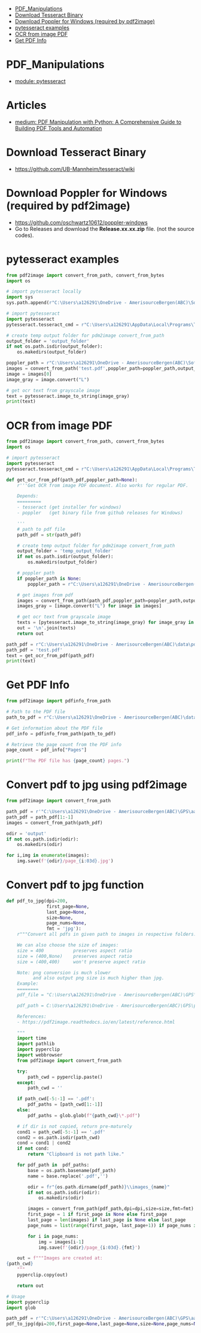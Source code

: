 <!-- TOC start (generated with https://github.com/derlin/bitdowntoc) -->

- [PDF_Manipulations](#pdf_manipulations)
- [Download Tesseract Binary](#download-tesseract-binary)
- [Download Poppler for Windows (required by pdf2image)](#download-poppler-for-windows-required-by-pdf2image)
- [pytesseract examples](#pytesseract-examples)
- [OCR from image PDF](#ocr-from-image-pdf)
- [Get PDF Info](#get-pdf-info)

<!-- TOC end -->

<!-- TOC --><a name="pdf_manipulations"></a>
# PDF_Manipulations

- [module: pytesseract](https://github.com/madmaze/pytesseract/tree/master)

# Articles
- [medium: PDF Manipulation with Python: A Comprehensive Guide to Building PDF Tools and Automation](https://medium.com/@meetjethwa3/pdf-manipulation-with-python-a-comprehensive-guide-to-building-pdf-tools-and-automation-c1b4564cdd8c)

<!-- TOC --><a name="download-tesseract-binary"></a>
# Download Tesseract Binary
- https://github.com/UB-Mannheim/tesseract/wiki

<!-- TOC --><a name="download-poppler-for-windows-required-by-pdf2image"></a>
# Download Poppler for Windows (required by pdf2image)
- https://github.com/oschwartz10612/poppler-windows
- Go to Releases and download the **Release.xx.xx.zip** file. (not the source codes).

<!-- TOC --><a name="pytesseract-examples"></a>
# pytesseract examples
```python
from pdf2image import convert_from_path, convert_from_bytes
import os

# import pytesseract locally
import sys
sys.path.append(r"C:\Users\a126291\OneDrive - AmerisourceBergen(ABC)\Softwares\pytesseract")

# import pytesseract
import pytesseract
pytesseract.tesseract_cmd = r"C:\Users\a126291\AppData\Local\Programs\Tesseract-OCR\tesseract.exe"

# create temp output folder for pdm2image convert_from_path
output_folder = 'output_folder'
if not os.path.isdir(output_folder):
    os.makedirs(output_folder)

poppler_path = r"C:\Users\a126291\OneDrive - AmerisourceBergen(ABC)\Softwares\poppler-23.11.0\Library\bin"
images = convert_from_path('test.pdf',poppler_path=poppler_path,output_folder=output_folder)
image = images[0]
image_gray = image.convert("L")

# get ocr text from grayscale image
text = pytesseract.image_to_string(image_gray)
print(text)
```

<!-- TOC --><a name="ocr-from-image-pdf"></a>
# OCR from image PDF
```python
from pdf2image import convert_from_path, convert_from_bytes
import os

# import pytesseract
import pytesseract
pytesseract.tesseract_cmd = r"C:\Users\a126291\AppData\Local\Programs\Tesseract-OCR\tesseract.exe"

def get_ocr_from_pdf(path_pdf,poppler_path=None):
    r'''Get OCR from image PDF document. Also works for regular PDF.

    Depends:
    =========
    - tesseract (get installer for windows)
    - poppler   (get binary file from github releases for Windows)

    '''
    # path to pdf file
    path_pdf = str(path_pdf)

    # create temp output folder for pdm2image convert_from_path
    output_folder = 'temp_output_folder'
    if not os.path.isdir(output_folder):
        os.makedirs(output_folder)

    # poppler path
    if poppler_path is None:
        poppler_path = r"C:\Users\a126291\OneDrive - AmerisourceBergen(ABC)\Softwares\poppler-23.11.0\Library\bin"

    # get images from pdf
    images = convert_from_path(path_pdf,poppler_path=poppler_path,output_folder=output_folder)
    images_gray = [image.convert("L") for image in images]

    # get ocr text from grayscale image
    texts = [pytesseract.image_to_string(image_gray) for image_gray in images_gray]
    out = '\n'.join(texts)
    return out

path_pdf = r"C:\Users\a126291\OneDrive - AmerisourceBergen(ABC)\data\pdf_files\ocr_pdf\Drug Channels.pdf"
path_pdf = 'test.pdf'
text = get_ocr_from_pdf(path_pdf)
print(text)
```

<!-- TOC --><a name="get-pdf-info"></a>
# Get PDF Info
```python
from pdf2image import pdfinfo_from_path

# Path to the PDF file
path_to_pdf = r"C:\Users\a126291\OneDrive - AmerisourceBergen(ABC)\data\pdf_files\ocr_pdf\ocr_test_small.pdf"

# Get information about the PDF file
pdf_info = pdfinfo_from_path(path_to_pdf)

# Retrieve the page count from the PDF info
page_count = pdf_info["Pages"]

print(f"The PDF file has {page_count} pages.")
```

# Convert pdf to jpg using pdf2image
```python
from pdf2image import convert_from_path

path_pdf = r'"C:\Users\a126291\OneDrive - AmerisourceBergen(ABC)\GPS\aa_Learn\PDF_Manipulation\a01_ocr\dev\data\multi-column-2p.pdf"'
path_pdf = path_pdf[1:-1]
images = convert_from_path(path_pdf)

odir = 'output'
if not os.path.isdir(odir):
    os.makedirs(odir)

for i,img in enumerate(images):
    img.save(f'{odir}/page_{i:03d}.jpg')
```

# Convert pdf to jpg function
```python
def pdf_to_jpg(dpi=200,
               first_page=None,
               last_page=None,
               size=None,
               page_nums=None,
               fmt = 'jpg'):
    r"""Convert all pdfs in given path to images in respective folders.

    We can also choose the size of images:
    size = 400           preserves aspect ratio
    size = (400,None)    preserves aspect ratio
    size = (400,400)     won't preserve aspect ratio

    Note: png conversion is much slower
          and also output png size is much higher than jpg.
    Example:
    ========
    pdf_file = "C:\Users\a126291\OneDrive - AmerisourceBergen(ABC)\GPS\p_994_Patient_Journey\docs\GSK MoRe Patient Journey 2022YTD.pdf"

    pdf_path = C:\Users\a126291\OneDrive - AmerisourceBergen(ABC)\GPS\p_994_Patient_Journey\docs

    References:
    - https://pdf2image.readthedocs.io/en/latest/reference.html

    """
    import time
    import pathlib
    import pyperclip
    import webbrowser
    from pdf2image import convert_from_path

    try:
        path_cwd = pyperclip.paste()
    except:
        path_cwd = ''

    if path_cwd[-5:-1] == '.pdf':
        pdf_paths = [path_cwd[1:-1]]
    else:
        pdf_paths = glob.glob(f"{path_cwd}\*.pdf")

    # if dir is not copied, return pre-maturely
    cond1 = path_cwd[-5:-1] == '.pdf'
    cond2 = os.path.isdir(path_cwd)
    cond = cond1 | cond2
    if not cond:
        return "Clipboard is not path like."

    for pdf_path in  pdf_paths:
        base = os.path.basename(pdf_path)
        name = base.replace('.pdf','')

        odir = fr"{os.path.dirname(pdf_path)}\\images_{name}"
        if not os.path.isdir(odir):
            os.makedirs(odir)

        images = convert_from_path(pdf_path,dpi=dpi,size=size,fmt=fmt)
        first_page = 1 if first_page is None else first_page
        last_page = len(images) if last_page is None else last_page
        page_nums = list(range(first_page, last_page+1)) if page_nums is None else page_nums

        for i in page_nums:
            img = images[i-1]
            img.save(f'{odir}/page_{i:03d}.{fmt}')

    out = f"""Images are created at:
{path_cwd}
    """
    pyperclip.copy(out)

    return out

# Usage
import pyperclip
import glob

path_pdf = r'"C:\Users\a126291\OneDrive - AmerisourceBergen(ABC)\GPS\aa_Learn\PDF_Manipulation\a01_ocr\dev\data\multi-column-2p.pdf"'
pdf_to_jpg(dpi=200,first_page=None,last_page=None,size=None,page_nums=None,fmt = 'jpg')
```
